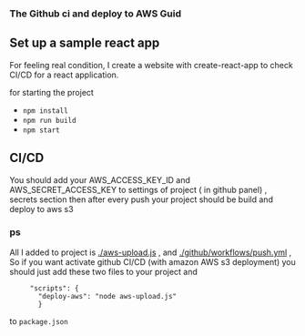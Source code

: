 ### The Github ci and deploy to AWS Guid

## Set up a sample react app
For feeling real condition, I create a website with create-react-app to check CI/CD for a react application.

for starting the project

* `npm install`
* `npm run build`
* `npm start`


## CI/CD
You should add your AWS_ACCESS_KEY_ID and AWS_SECRET_ACCESS_KEY to settings of project ( in github panel) , secrets section
then after every push your project should be build and deploy to aws s3

### ps

All I added to project is   [./aws-upload.js](aws-upload.js) , and [./github/workflows/push.yml](./github/workflows/push.yml) , So if you want
activate github CI/CD (with amazon AWS s3 deployment)
you should just add these two files to your project and
```
     "scripts": {
       "deploy-aws": "node aws-upload.js"
       }
```

to   `package.json`
